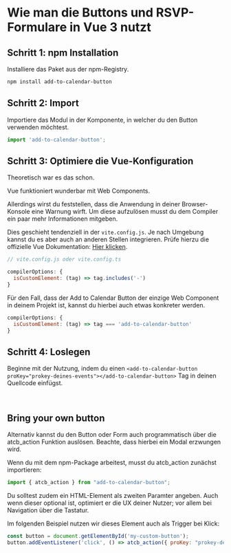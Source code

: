 
# Wie man die Buttons und RSVP-Formulare in Vue 3 nutzt

## Schritt 1: npm Installation

Installiere das Paket aus der npm-Registry.

```bash
npm install add-to-calendar-button
```

## Schritt 2: Import

Importiere das Modul in der Komponente, in welcher du den Button verwenden möchtest.

```javascript
import 'add-to-calendar-button';
```

## Schritt 3: Optimiere die Vue-Konfiguration

Theoretisch war es das schon.

Vue funktioniert wunderbar mit Web Components.

Allerdings wirst du feststellen, dass die Anwendung in deiner Browser-Konsole eine Warnung wirft.
Um diese aufzulösen musst du dem Compiler ein paar mehr Informationen mitgeben.

Dies geschieht tendenziell in der `vite.config.js`. Je nach Umgebung kannst du es aber auch an anderen Stellen integrieren. Prüfe hierzu die offizielle Vue Dokumentation: [Hier klicken](https://vuejs.org/guide/extras/web-components#using-custom-elements-in-vue).

```javascript
// vite.config.js oder vite.config.ts

compilerOptions: {
  isCustomElement: (tag) => tag.includes('-')
}
```

Für den Fall, dass der Add to Calendar Button der einzige Web Component in deinem Projekt ist, kannst du hierbei auch etwas konkreter werden.

```javascript
compilerOptions: {
  isCustomElement: (tag) => tag === 'add-to-calendar-button'
}
```

## Schritt 4: Loslegen

Beginne mit der Nutzung, indem du einen `<add-to-calendar-button proKey="prokey-deines-events"></add-to-calendar-button>` Tag in deinen Quellcode einfügst.

<br />

## Bring your own button

Alternativ kannst du den Button oder Form auch programmatisch über die atcb_action Funktion auslösen. Beachte, dass hierbei ein Modal erzwungen wird.

Wenn du mit dem npm-Package arbeitest, musst du atcb_action zunächst importieren:

```javascript
import { atcb_action } from "add-to-calendar-button";
```

Du solltest zudem ein HTML-Element als zweiten Paramter angeben. Auch wenn dieser optional ist, optimiert er die UX deiner Nutzer; vor allem bei Navigation über die Tastatur.

Im folgenden Beispiel nutzen wir dieses Element auch als Trigger bei Klick:

```javascript
const button = document.getElementById('my-custom-button');
button.addEventListener('click', () => atcb_action({ proKey: "prokey-deines-events"}, button));

```
